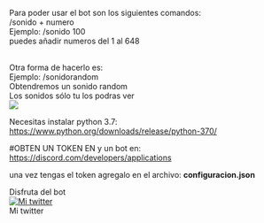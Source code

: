Para poder usar el bot son los siguientes comandos:
<br>
/sonido + numero
<br>
Ejemplo: /sonido 100
<br>
puedes añadir numeros del 1 al 648
<br>

<br>
Otra forma de hacerlo es:
<br>
Ejemplo: /sonidorandom
<br>
Obtendremos un sonido random
<br>
Los sonidos sólo tu los podras ver


<br>
<img src="https://i.imgur.com/hQwEFwn.png">
<br>


Necesitas instalar python 3.7: https://www.python.org/downloads/release/python-370/

#OBTEN UN TOKEN EN y un bot en: https://discord.com/developers/applications

una vez tengas el token agregalo en el archivo: <b>configuracion.json</b>

Disfruta del bot
<br>
<a title="Mi twitter" href="https://twitter.com/jose89fcb"><img src="https://i.imgur.com/QCHCEon.png" alt="Mi twitter" /></a>
<br>
Mi twitter
